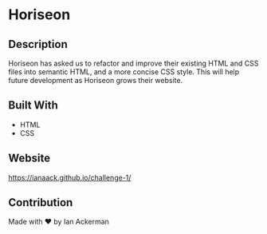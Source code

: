 # Horiseon
## Description
Horiseon has asked us to refactor and improve their existing HTML and CSS files into semantic HTML, and a more concise CSS style. This will help future development as Horiseon grows their website.

## Built With
* HTML
* CSS

## Website
https://ianaack.github.io/challenge-1/

## Contribution
Made with ❤️️ by Ian Ackerman
